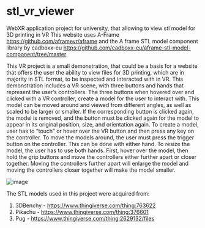 # stl_vr_viewer
WebXR application project for university, that allowing to view stl model for 3D printing in VR
This website uses A-Frame https://github.com/aframevr/aframe and the A frame STL model component library by cadboxx-eu https://github.com/cadboxx-eu/aframe-stl-model-component/tree/master

This VR project is a small demonstration, that could be a basis for a website that offers the user the ability to view files for 3D printing, which are in majority in STL format, to be inspected and interacted with in VR.
This demonstration includes a VR scene, with three buttons and hands that represent the user’s controllers. The three buttons when hovered over and clicked with a VR controller, create a model for the user to interact with. This model can be moved around and viewed from different angles, as well as scaled to be larger or smaller. If the corresponding button is clicked again, the model is removed, and the button must be clicked again for the model to appear in its original position, size, and orientation again. 
To create a model, user has to “touch” or hover over the VR button and then press any key on the controller. To move the models around, the user must press the trigger button on the controller. This can be done with either hand. To resize the model, the user has to use both hands. First, hover over the model, then hold the grip buttons and move the controllers either further apart or closer together. Moving the controllers further apart will enlarge the model and moving the controllers closer together will make the model smaller. 

![image](https://github.com/Jumblii/stl_vr_viewer/assets/41615708/d9721d98-e779-4504-ac68-96b4f493767b)

The STL models used in this project were acquired from: 
1.	3DBenchy - https://www.thingiverse.com/thing:763622
2.	Pikachu - https://www.thingiverse.com/thing:376601
3.	Pug - https://www.thingiverse.com/thing:2629132/files
